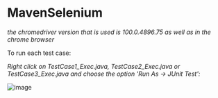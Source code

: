 # MavenSelenium
*the chromedriver version that is used is 100.0.4896.75 as well as in the chrome browser*

   To run each test case:

*Right click on TestCase1_Exec.java, TestCase2_Exec.java or TestCase3_Exec.java and choose the option 'Run As -> JUnit Test':*

 ![image](https://user-images.githubusercontent.com/98277963/163740469-042e0071-6a08-40ce-85b2-d67236e22f40.png)
